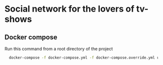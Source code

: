 # Social network for the lovers of tv-shows



## Docker compose

Run this command from a root directory of the project

```bash
  docker-compose -f docker-compose.yml -f docker-compose.override.yml up -d
```
    

